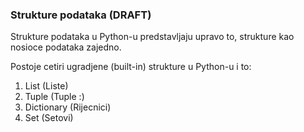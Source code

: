 
<a name="strukture-podataka"/>

### Strukture podataka (DRAFT)

Strukture podataka u Python-u predstavljaju upravo to, strukture kao nosioce
podataka zajedno.

Postoje cetiri ugradjene (built-in) strukture u Python-u i to:
1. List (Liste)
1. Tuple (Tuple :)
1. Dictionary (Rijecnici)
1. Set (Setovi)
